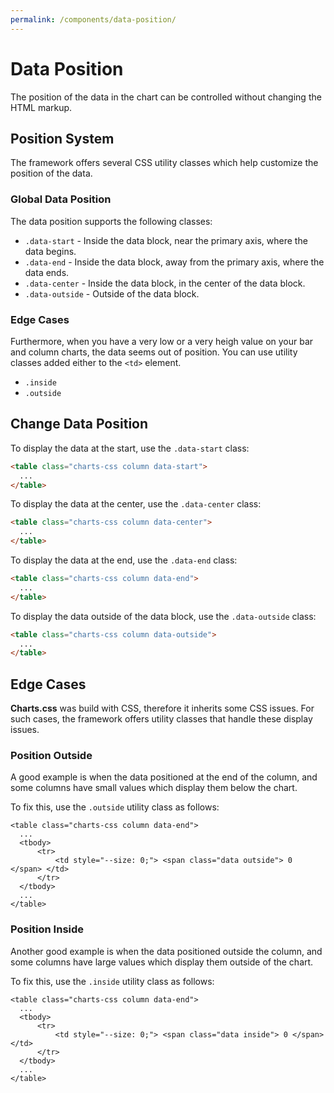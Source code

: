 ```yaml
---
permalink: /components/data-position/
---
```


# Data Position

The position of the data in the chart can be controlled without changing the HTML markup.

## Position System

The framework offers several CSS utility classes which help customize the position of the data.

### Global Data Position

The data position supports the following classes:

* `.data-start` - Inside the data block, near the primary axis, where the data begins.
* `.data-end` - Inside the data block, away from the primary axis, where the data ends.
* `.data-center` - Inside the data block, in the center of the data block.
* `.data-outside` - Outside of the data block.

<!--

### Specific Data Position

Override the position of a specific item with the following CSS variable:

* `--data-position: start;`
* `--data-position: end;`
* `--data-position: center;`

-->

### Edge Cases

Furthermore, when you have a very low or a very heigh value on your bar and column charts, the data seems out of position. You can use utility classes added either to the `<td>` element<!-- or to the `<span>` element wrapping the data-->.

* `.inside`
* `.outside`

## Change Data Position

To display the data at the start, use the `.data-start` class:

```html
<table class="charts-css column data-start">
  ...
</table>
```

<code-example code-example-id="data-position-example-1">
<template v-slot:css-code>
#data-position-example-1 {
  width: 100%;
  max-width: 600px;
  margin: 0 auto;
}
#data-position-example-1 .column {
  --aspect-ratio: 21 / 9;
}
</template>
<template v-slot:html-code>
<div id="data-position-example-1">
  <table class="charts-css column data-start">
    <caption> Data Position Example #1 </caption>
    <thead>
      <tr>
        <th scope="col"> Month </th>
        <th scope="col"> Progress </th>
      </tr>
    </thead>
    <tbody>
      <tr>
          <th scope="row"> Jan </th>
          <td style="--size: 0.3;"> <span class="data"> 30 </span> </td>
      </tr>
      <tr>
        <th scope="row"> Feb </th>
        <td style="--size: 0.5;"> <span class="data"> 50 </span> </td>
      </tr>
      <tr>
        <th scope="row"> Mar </th>
        <td style="--size: 0.8;"> <span class="data"> 80 </span> </td>
      </tr>
      <tr>
        <th scope="row"> Apr </th>
        <td style="--size: 1;"> <span class="data"> 100 </span> </td>
      </tr>
      <tr>
        <th scope="row"> May </th>
        <td style="--size: 0.65;"> <span class="data"> 65 </span> </td>
      </tr>
      <tr>
        <th scope="row"> Jun </th>
        <td style="--size: 0.45;"> <span class="data"> 45 </span> </td>
      </tr>
      <tr>
        <th scope="row"> Jul </th>
        <td style="--size: 0.15;"> <span class="data"> 15 </span> </td>
      </tr>
      <tr>
        <th scope="row"> Aug </th>
        <td style="--size: 0.32;"> <span class="data"> 32 </span> </td>
      </tr>
      <tr>
        <th scope="row"> Sep </th>
        <td style="--size: 0.6;"> <span class="data"> 60 </span> </td>
      </tr>
      <tr>
        <th scope="row"> Oct </th>
        <td style="--size: 0.9;"> <span class="data"> 90 </span> </td>
      </tr>
      <tr>
        <th scope="row"> Nov </th>
        <td style="--size: 0.55;"> <span class="data"> 55 </span> </td>
      </tr>
      <tr>
        <th scope="row"> Dec </th>
        <td style="--size: 0.4;"> <span class="data"> 40 </span> </td>
      </tr>
    </tbody>
  </table>
</div>
</template>
</code-example>

To display the data at the center, use the `.data-center` class:

```html
<table class="charts-css column data-center">
  ...
</table>
```

<code-example code-example-id="data-position-example-2">
<template v-slot:css-code>
#data-position-example-2 {
  width: 100%;
  max-width: 600px;
  margin: 0 auto;
}
#data-position-example-2 .column {
  --aspect-ratio: 21 / 9;
}
</template>
<template v-slot:html-code>
<div id="data-position-example-2">
  <table class="charts-css column data-center">
    <caption> Data Position Example #2 </caption>
    <thead>
      <tr>
        <th scope="col"> Month </th>
        <th scope="col"> Progress </th>
      </tr>
    </thead>
    <tbody>
      <tr>
          <th scope="row"> Jan </th>
          <td style="--size: 0.3;"> <span class="data"> 30 </span> </td>
      </tr>
      <tr>
        <th scope="row"> Feb </th>
        <td style="--size: 0.5;"> <span class="data"> 50 </span> </td>
      </tr>
      <tr>
        <th scope="row"> Mar </th>
        <td style="--size: 0.8;"> <span class="data"> 80 </span> </td>
      </tr>
      <tr>
        <th scope="row"> Apr </th>
        <td style="--size: 1;"> <span class="data"> 100 </span> </td>
      </tr>
      <tr>
        <th scope="row"> May </th>
        <td style="--size: 0.65;"> <span class="data"> 65 </span> </td>
      </tr>
      <tr>
        <th scope="row"> Jun </th>
        <td style="--size: 0.45;"> <span class="data"> 45 </span> </td>
      </tr>
      <tr>
        <th scope="row"> Jul </th>
        <td style="--size: 0.15;"> <span class="data"> 15 </span> </td>
      </tr>
      <tr>
        <th scope="row"> Aug </th>
        <td style="--size: 0.32;"> <span class="data"> 32 </span> </td>
      </tr>
      <tr>
        <th scope="row"> Sep </th>
        <td style="--size: 0.6;"> <span class="data"> 60 </span> </td>
      </tr>
      <tr>
        <th scope="row"> Oct </th>
        <td style="--size: 0.9;"> <span class="data"> 90 </span> </td>
      </tr>
      <tr>
        <th scope="row"> Nov </th>
        <td style="--size: 0.55;"> <span class="data"> 55 </span> </td>
      </tr>
      <tr>
        <th scope="row"> Dec </th>
        <td style="--size: 0.4;"> <span class="data"> 40 </span> </td>
      </tr>
    </tbody>
  </table>
</div>
</template>
</code-example>

To display the data at the end, use the `.data-end` class:

```html
<table class="charts-css column data-end">
  ...
</table>
```

<code-example code-example-id="data-position-example-3">
<template v-slot:css-code>
#data-position-example-3 {
  width: 100%;
  max-width: 600px;
  margin: 0 auto;
}
#data-position-example-3 .column {
  --aspect-ratio: 21 / 9;
}
</template>
<template v-slot:html-code>
<div id="data-position-example-3">
  <table class="charts-css column data-end">
    <caption> Data Position Example #3 </caption>
    <thead>
      <tr>
        <th scope="col"> Month </th>
        <th scope="col"> Progress </th>
      </tr>
    </thead>
    <tbody>
      <tr>
          <th scope="row"> Jan </th>
          <td style="--size: 0.3;"> <span class="data"> 30 </span> </td>
      </tr>
      <tr>
        <th scope="row"> Feb </th>
        <td style="--size: 0.5;"> <span class="data"> 50 </span> </td>
      </tr>
      <tr>
        <th scope="row"> Mar </th>
        <td style="--size: 0.8;"> <span class="data"> 80 </span> </td>
      </tr>
      <tr>
        <th scope="row"> Apr </th>
        <td style="--size: 1;"> <span class="data"> 100 </span> </td>
      </tr>
      <tr>
        <th scope="row"> May </th>
        <td style="--size: 0.65;"> <span class="data"> 65 </span> </td>
      </tr>
      <tr>
        <th scope="row"> Jun </th>
        <td style="--size: 0.45;"> <span class="data"> 45 </span> </td>
      </tr>
      <tr>
        <th scope="row"> Jul </th>
        <td style="--size: 0.15;"> <span class="data"> 15 </span> </td>
      </tr>
      <tr>
        <th scope="row"> Aug </th>
        <td style="--size: 0.32;"> <span class="data"> 32 </span> </td>
      </tr>
      <tr>
        <th scope="row"> Sep </th>
        <td style="--size: 0.6;"> <span class="data"> 60 </span> </td>
      </tr>
      <tr>
        <th scope="row"> Oct </th>
        <td style="--size: 0.9;"> <span class="data"> 90 </span> </td>
      </tr>
      <tr>
        <th scope="row"> Nov </th>
        <td style="--size: 0.55;"> <span class="data"> 55 </span> </td>
      </tr>
      <tr>
        <th scope="row"> Dec </th>
        <td style="--size: 0.4;"> <span class="data"> 40 </span> </td>
      </tr>
    </tbody>
  </table>
</div>
</template>
</code-example>

To display the data outside of the data block, use the `.data-outside` class:

```html
<table class="charts-css column data-outside">
  ...
</table>
```

<code-example code-example-id="data-position-example-4">
<template v-slot:css-code>
#data-position-example-4 {
  width: 100%;
  max-width: 600px;
  margin: 0 auto;
}
#data-position-example-4 .column {
  --aspect-ratio: 21 / 9;
}
</template>
<template v-slot:html-code>
<div id="data-position-example-4">
  <table class="charts-css column data-outside">
    <caption> Data Position Example #4 </caption>
    <thead>
      <tr>
        <th scope="col"> Month </th>
        <th scope="col"> Progress </th>
      </tr>
    </thead>
    <tbody>
      <tr>
          <th scope="row"> Jan </th>
          <td style="--size: 0.3;"> <span class="data"> 30 </span> </td>
      </tr>
      <tr>
        <th scope="row"> Feb </th>
        <td style="--size: 0.5;"> <span class="data"> 50 </span> </td>
      </tr>
      <tr>
        <th scope="row"> Mar </th>
        <td style="--size: 0.8;"> <span class="data"> 80 </span> </td>
      </tr>
      <tr>
        <th scope="row"> Apr </th>
        <td style="--size: 1;"> <span class="data"> 100 </span> </td>
      </tr>
      <tr>
        <th scope="row"> May </th>
        <td style="--size: 0.65;"> <span class="data"> 65 </span> </td>
      </tr>
      <tr>
        <th scope="row"> Jun </th>
        <td style="--size: 0.45;"> <span class="data"> 45 </span> </td>
      </tr>
      <tr>
        <th scope="row"> Jul </th>
        <td style="--size: 0.15;"> <span class="data"> 15 </span> </td>
      </tr>
      <tr>
        <th scope="row"> Aug </th>
        <td style="--size: 0.32;"> <span class="data"> 32 </span> </td>
      </tr>
      <tr>
        <th scope="row"> Sep </th>
        <td style="--size: 0.6;"> <span class="data"> 60 </span> </td>
      </tr>
      <tr>
        <th scope="row"> Oct </th>
        <td style="--size: 0.9;"> <span class="data"> 90 </span> </td>
      </tr>
      <tr>
        <th scope="row"> Nov </th>
        <td style="--size: 0.55;"> <span class="data"> 55 </span> </td>
      </tr>
      <tr>
        <th scope="row"> Dec </th>
        <td style="--size: 0.4;"> <span class="data"> 40 </span> </td>
      </tr>
    </tbody>
  </table>
</div>
</template>
</code-example>

## Edge Cases

**Charts.css** was build with CSS, therefore it inherits some CSS issues. For such cases, the framework offers utility classes that handle these display issues.

### Position Outside

A good example is when the data positioned at the end of the column, and some columns have small values which display them below the chart.

<code-example code-example-id="data-position-example-5">
<template v-slot:css-code>
#data-position-example-5 {
  width: 100%;
  max-width: 600px;
  margin: 0 auto;
}
#data-position-example-5 .column {
  --aspect-ratio: 21 / 9;
}
</template>
<template v-slot:html-code>
<div id="data-position-example-5">
  <table class="charts-css column show-primary-axis data-end">
    <caption> Data Position Example #5 </caption>
    <thead>
      <tr>
        <th scope="col"> Month </th>
        <th scope="col"> Progress </th>
      </tr>
    </thead>
    <tbody>
      <tr>
          <th scope="row"> Jan </th>
          <td style="--size: 0;"> <span class="data"> 0 </span> </td>
      </tr>
      <tr>
        <th scope="row"> Feb </th>
        <td style="--size: 0.01;"> <span class="data"> 1 </span> </td>
      </tr>
      <tr>
        <th scope="row"> Mar </th>
        <td style="--size: 0.02;"> <span class="data"> 2 </span> </td>
      </tr>
      <tr>
        <th scope="row"> Apr </th>
        <td style="--size: 0.03;"> <span class="data"> 3 </span> </td>
      </tr>
      <tr>
        <th scope="row"> May </th>
        <td style="--size: 0.04;"> <span class="data"> 4 </span> </td>
      </tr>
      <tr>
        <th scope="row"> Jun </th>
        <td style="--size: 0.05;"> <span class="data"> 5 </span> </td>
      </tr>
      <tr>
        <th scope="row"> Jul </th>
        <td style="--size: 0.06;"> <span class="data"> 6 </span> </td>
      </tr>
      <tr>
        <th scope="row"> Aug </th>
        <td style="--size: 0.07;"> <span class="data"> 7 </span> </td>
      </tr>
      <tr>
        <th scope="row"> Sep </th>
        <td style="--size: 0.08;"> <span class="data"> 8 </span> </td>
      </tr>
      <tr>
        <th scope="row"> Oct </th>
        <td style="--size: 0.09;"> <span class="data"> 9 </span> </td>
      </tr>
      <tr>
        <th scope="row"> Nov </th>
        <td style="--size: 0.1;"> <span class="data"> 10 </span> </td>
      </tr>
      <tr>
        <th scope="row"> Dec </th>
        <td style="--size: 1;"> <span class="data"> 100 </span> </td>
      </tr>
    </tbody>
  </table>
</div>
</template>
</code-example>

To fix this, use the `.outside` utility class as follows:

```html{1,5}
<table class="charts-css column data-end">
  ...
  <tbody>
      <tr>
          <td style="--size: 0;"> <span class="data outside"> 0 </span> </td>
      </tr>
  </tbody>
  ...
</table>
```

<code-example code-example-id="data-position-example-6">
<template v-slot:css-code>
#data-position-example-6 {
  width: 100%;
  max-width: 600px;
  margin: 0 auto;
}
#data-position-example-6 .column {
  --aspect-ratio: 21 / 9;
}
</template>
<template v-slot:html-code>
<div id="data-position-example-6">
  <table class="charts-css column show-primary-axis data-end">
    <caption> Data Position Example #6 </caption>
    <thead>
      <tr>
        <th scope="col"> Month </th>
        <th scope="col"> Progress </th>
      </tr>
    </thead>
    <tbody>
      <tr>
          <th scope="row"> Jan </th>
          <td style="--size: 0;"> <span class="data outside"> 0 </span> </td>
      </tr>
      <tr>
        <th scope="row"> Feb </th>
        <td style="--size: 0.01;"> <span class="data outside"> 1 </span> </td>
      </tr>
      <tr>
        <th scope="row"> Mar </th>
        <td style="--size: 0.02;"> <span class="data outside"> 2 </span> </td>
      </tr>
      <tr>
        <th scope="row"> Apr </th>
        <td style="--size: 0.03;"> <span class="data outside"> 3 </span> </td>
      </tr>
      <tr>
        <th scope="row"> May </th>
        <td style="--size: 0.04;"> <span class="data outside"> 4 </span> </td>
      </tr>
      <tr>
        <th scope="row"> Jun </th>
        <td style="--size: 0.05;"> <span class="data outside"> 5 </span> </td>
      </tr>
      <tr>
        <th scope="row"> Jul </th>
        <td style="--size: 0.06;"> <span class="data outside"> 6 </span> </td>
      </tr>
      <tr>
        <th scope="row"> Aug </th>
        <td style="--size: 0.07;"> <span class="data"> 7 </span> </td>
      </tr>
      <tr>
        <th scope="row"> Sep </th>
        <td style="--size: 0.08;"> <span class="data"> 8 </span> </td>
      </tr>
      <tr>
        <th scope="row"> Oct </th>
        <td style="--size: 0.09;"> <span class="data"> 9 </span> </td>
      </tr>
      <tr>
        <th scope="row"> Nov </th>
        <td style="--size: 0.1;"> <span class="data"> 10 </span> </td>
      </tr>
      <tr>
        <th scope="row"> Dec </th>
        <td style="--size: 1;"> <span class="data"> 100 </span> </td>
      </tr>
    </tbody>
  </table>
</div>
</template>
</code-example>

### Position Inside

Another good example is when the data positioned outside the column, and some columns have large values which display them outside of the chart.

<code-example code-example-id="data-position-example-7">
<template v-slot:css-code>
#data-position-example-7 {
  width: 100%;
  max-width: 600px;
  margin: 0 auto;
}
#data-position-example-7 .column {
  --aspect-ratio: 21 / 9;
}
</template>
<template v-slot:html-code>
<div id="data-position-example-7">
  <table class="charts-css column show-primary-axis show-1-secondary-axes data-outside">
    <caption> Data Position Example #7 </caption>
    <thead>
      <tr>
        <th scope="col"> Month </th>
        <th scope="col"> Progress </th>
      </tr>
    </thead>
    <tbody>
      <tr>
          <th scope="row"> Jan </th>
          <td style="--size: 1;"> <span class="data"> 100 </span> </td>
      </tr>
      <tr>
        <th scope="row"> Feb </th>
        <td style="--size: 0.99;"> <span class="data"> 99 </span> </td>
      </tr>
      <tr>
        <th scope="row"> Mar </th>
        <td style="--size: 0.98;"> <span class="data"> 98 </span> </td>
      </tr>
      <tr>
        <th scope="row"> Apr </th>
        <td style="--size: 0.97;"> <span class="data"> 97 </span> </td>
      </tr>
      <tr>
        <th scope="row"> May </th>
        <td style="--size: 0.96;"> <span class="data"> 96 </span> </td>
      </tr>
      <tr>
        <th scope="row"> Jun </th>
        <td style="--size: 0.95;"> <span class="data"> 95 </span> </td>
      </tr>
      <tr>
        <th scope="row"> Jul </th>
        <td style="--size: 0.94;"> <span class="data"> 94 </span> </td>
      </tr>
      <tr>
        <th scope="row"> Aug </th>
        <td style="--size: 0.93;"> <span class="data"> 93 </span> </td>
      </tr>
      <tr>
        <th scope="row"> Sep </th>
        <td style="--size: 0.92;"> <span class="data"> 92 </span> </td>
      </tr>
      <tr>
        <th scope="row"> Oct </th>
        <td style="--size: 0.91;"> <span class="data"> 91 </span> </td>
      </tr>
      <tr>
        <th scope="row"> Nov </th>
        <td style="--size: 0.5;"> <span class="data"> 50 </span> </td>
      </tr>
      <tr>
        <th scope="row"> Dec </th>
        <td style="--size: 0;"> <span class="data"> 0 </span> </td>
      </tr>
    </tbody>
  </table>
</div>
</template>
</code-example>

To fix this, use the `.inside` utility class as follows:

```html{1,5}
<table class="charts-css column data-end">
  ...
  <tbody>
      <tr>
          <td style="--size: 0;"> <span class="data inside"> 0 </span> </td>
      </tr>
  </tbody>
  ...
</table>
```

<code-example code-example-id="data-position-example-8">
<template v-slot:css-code>
#data-position-example-8 {
  width: 100%;
  max-width: 600px;
  margin: 0 auto;
}
#data-position-example-8 .column {
  --aspect-ratio: 21 / 9;
}
</template>
<template v-slot:html-code>
<div id="data-position-example-8">
  <table class="charts-css column show-primary-axis show-1-secondary-axes data-outside">
    <caption> Data Position Example #8 </caption>
    <thead>
      <tr>
        <th scope="col"> Month </th>
        <th scope="col"> Progress </th>
      </tr>
    </thead>
    <tbody>
      <tr>
          <th scope="row"> Jan </th>
          <td style="--size: 1;"> <span class="data inside"> 100 </span> </td>
      </tr>
      <tr>
        <th scope="row"> Feb </th>
        <td style="--size: 0.99;"> <span class="data inside"> 99 </span> </td>
      </tr>
      <tr>
        <th scope="row"> Mar </th>
        <td style="--size: 0.98;"> <span class="data inside"> 98 </span> </td>
      </tr>
      <tr>
        <th scope="row"> Apr </th>
        <td style="--size: 0.97;"> <span class="data inside"> 97 </span> </td>
      </tr>
      <tr>
        <th scope="row"> May </th>
        <td style="--size: 0.96;"> <span class="data inside"> 96 </span> </td>
      </tr>
      <tr>
        <th scope="row"> Jun </th>
        <td style="--size: 0.95;"> <span class="data inside"> 95 </span> </td>
      </tr>
      <tr>
        <th scope="row"> Jul </th>
        <td style="--size: 0.94;"> <span class="data inside"> 94 </span> </td>
      </tr>
      <tr>
        <th scope="row"> Aug </th>
        <td style="--size: 0.93;"> <span class="data"> 93 </span> </td>
      </tr>
      <tr>
        <th scope="row"> Sep </th>
        <td style="--size: 0.92;"> <span class="data"> 92 </span> </td>
      </tr>
      <tr>
        <th scope="row"> Oct </th>
        <td style="--size: 0.91;"> <span class="data"> 91 </span> </td>
      </tr>
      <tr>
        <th scope="row"> Nov </th>
        <td style="--size: 0.5;"> <span class="data"> 50 </span> </td>
      </tr>
      <tr>
        <th scope="row"> Dec </th>
        <td style="--size: 0;"> <span class="data"> 0 </span> </td>
      </tr>
    </tbody>
  </table>
</div>
</template>
</code-example>
